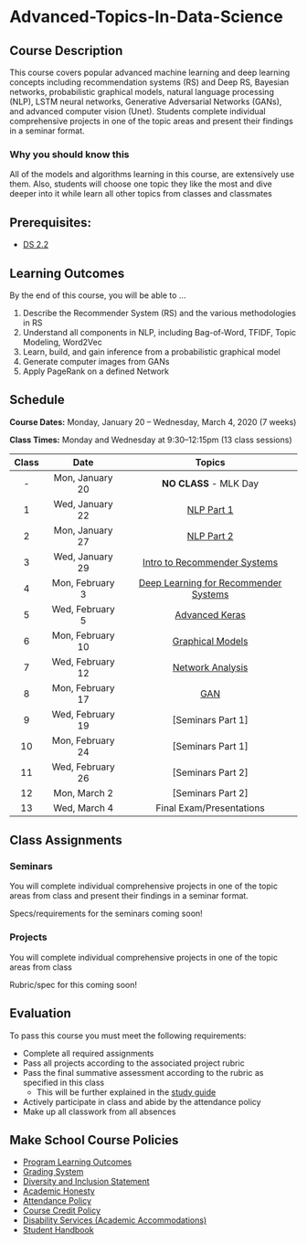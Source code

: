 # Advanced-Topics-In-Data-Science

## Course Description

This course covers popular advanced machine learning and deep learning concepts including recommendation systems (RS) and Deep RS, Bayesian networks, probabilistic graphical models, natural language processing (NLP), LSTM neural networks, Generative Adversarial Networks (GANs), and advanced computer vision (Unet). Students complete individual comprehensive projects in one of the topic areas and present their findings in a seminar format.

### Why you should know this

All of the models and algorithms learning in this course, are extensively use them. Also, students will choose one topic they like the most and dive deeper into it while learn all other topics from classes and classmates

## Prerequisites:  

- [DS 2.2](https://github.com/Make-School-Courses/DS-2.2-Deep-Learning)


## Learning Outcomes

By the end of this course, you will be able to ...

1. Describe the Recommender System (RS) and the various methodologies in RS
1. Understand all components in NLP, including Bag-of-Word, TFIDF, Topic Modeling, Word2Vec
1. Learn, build, and gain inference from a probabilistic graphical model
1. Generate computer images from GANs
1. Apply PageRank on a defined Network

## Schedule



**Course Dates:** Monday, January 20 – Wednesday, March 4, 2020 (7 weeks)

**Class Times:** Monday and Wednesday at 9:30–12:15pm (13 class sessions)

| Class |          Date          |                 Topics                  |
|:-----:|:----------------------:|:---------------------------------------:|
|  - |  Mon, January 20               | **NO CLASS** - MLK Day |
|  1 |  Wed, January 22               | [NLP Part 1] |
|  2 |  Mon, January 27               | [NLP Part 2] |
|  3 |  Wed, January 29               | [Intro to Recommender Systems] |
|  4 |  Mon, February 3               | [Deep Learning for Recommender Systems] |
|  5 |  Wed, February 5               | [Advanced Keras] |
|  6 |  Mon, February 10              | [Graphical Models] |
|  7 |  Wed, February 12              | [Network Analysis] |
|  8 |  Mon, February 17              | [GAN] |
|  9 |  Wed, February 19              | [Seminars Part 1] |
| 10 |  Mon, February 24              | [Seminars Part 1]|  
| 11 |  Wed, February 26              | [Seminars Part 2]|
| 12 |  Mon, March 2                  | [Seminars Part 2] |
| 13 |  Wed, March 4                  | Final Exam/Presentations |

[NLP Part 1]: Notebooks/NLP/NLP_part1_part2.ipynb
[NLP Part 2]: Notebooks/NLP/NLP_part1_part2.ipynb
[Intro to Recommender Systems]: Notebooks/Recommender_Systems/RS_part1.ipynb
[Deep Learning for Recommender Systems]: Notebooks/Recommender_Systems/RS_part2.ipynb
[Advanced Keras]: Lessons/Lesson5.md
[Graphical Models]: Lessons/Lesson6.md
[Network Analysis]: Lessons/Lesson7.md
[GAN]: Lessons/Lesson8.md
[Lesson 9]: Lessons/Lesson9.md
[Lesson 10]: Lessons/Lesson10.md
[Lesson 11]: Lessons/Lesson11.md
[Lesson 12]: Lessons/Lesson12.md
[Lesson 13]: Lessons/Lesson13.md

## Class Assignments

### Seminars

You will complete individual comprehensive projects in one of the topic areas from class and present their findings in a seminar format.

Specs/requirements for the seminars coming soon!


### Projects

You will complete individual comprehensive projects in one of the topic areas from class

Rubric/spec for this coming soon!

## Evaluation
To pass this course you must meet the following requirements:

- Complete all required assignments
- Pass all projects according to the associated project rubric
- Pass the final summative assessment according to the rubric as specified in this class
    - This will be further explained in the [study guide](ADD_STUDY_GUIDE_LNK)
- Actively participate in class and abide by the attendance policy
- Make up all classwork from all absences

## Make School Course Policies

- [Program Learning Outcomes](https://make.sc/program-learning-outcomes)
- [Grading System](https://make.sc/grading-system)
- [Diversity and Inclusion Statement](https://make.sc/diversity-and-inclusion-statement)
- [Academic Honesty](https://make.sc/academic-honesty-policy)
- [Attendance Policy](https://make.sc/attendance-policy)
- [Course Credit Policy](https://make.sc/course-credit-policy)
- [Disability Services (Academic Accommodations)](https://make.sc/disability-services)
- [Student Handbook](https://make.sc/student-handbook)

